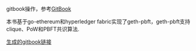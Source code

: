 gitbook操作，参考[GitBook](http://www.chengweiyang.cn/gitbook/basic-usage/README.html)

本书基于go-ethereum和hyperledger fabric实现了geth-pbft，geth-pbft支持clique、PoW和PBFT共识算法.

[生成的gitbook链接](https://agzs.gitbook.io/geth-pbft-book/)

